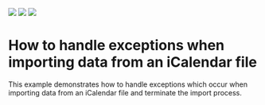<!-- default badges list -->
![](https://img.shields.io/endpoint?url=https://codecentral.devexpress.com/api/v1/VersionRange/128635030/14.1.3%2B)
[![](https://img.shields.io/badge/Open_in_DevExpress_Support_Center-FF7200?style=flat-square&logo=DevExpress&logoColor=white)](https://supportcenter.devexpress.com/ticket/details/E2492)
[![](https://img.shields.io/badge/📖_How_to_use_DevExpress_Examples-e9f6fc?style=flat-square)](https://docs.devexpress.com/GeneralInformation/403183)
<!-- default badges end -->
# How to handle exceptions when importing data from an iCalendar file


<p>This example demonstrates how to handle exceptions which occur when importing data from an iCalendar file and terminate the import process.</p>

<br/>


